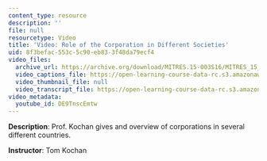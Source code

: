 ```yaml
---
content_type: resource
description: ''
file: null
resourcetype: Video
title: 'Video: Role of the Corporation in Different Societies'
uid: 8f3befac-553c-5c90-eb83-3f48da79ecf4
video_files:
  archive_url: https://archive.org/download/MITRES.15-003S16/MITRES_15_003S16_3-2-1_360p.mp4
  video_captions_file: https://open-learning-course-data-rc.s3.amazonaws.com/res-15-003-shaping-the-future-of-work-15-662x-spring-2016/39b76d3f60d95a23b699332b55499063_DE9TnscEmtw.vtt
  video_thumbnail_file: null
  video_transcript_file: https://open-learning-course-data-rc.s3.amazonaws.com/res-15-003-shaping-the-future-of-work-15-662x-spring-2016/66fbb6c95b2807e6d74b644b28d97735_DE9TnscEmtw.pdf
video_metadata:
  youtube_id: DE9TnscEmtw
---
```


**Description**: Prof. Kochan gives and overview of corporations in several different countries.

**Instructor**: Tom Kochan